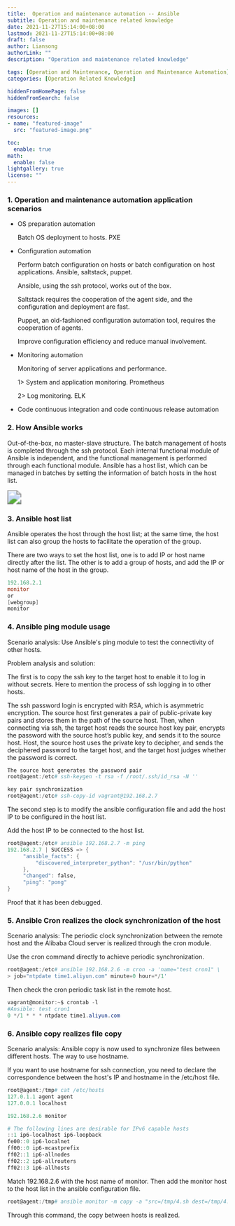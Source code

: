 ```yaml
---
title:  Operation and maintenance automation -- Ansible
subtitle: Operation and maintenance related knowledge
date: 2021-11-27T15:14:00+08:00
lastmod: 2021-11-27T15:14:00+08:00
draft: false
author: Liansong
authorLink: ""
description: "Operation and maintenance related knowledge"

tags: [Operation and Maintenance, Operation and Maintenance Automation]
categories: [Operation Related Knowledge]

hiddenFromHomePage: false
hiddenFromSearch: false

images: []
resources:
- name: "featured-image"
  src: "featured-image.png"

toc:
  enable: true
math:
  enable: false
lightgallery: true
license: ""
---
```


### 1. Operation and maintenance automation application scenarios

- OS preparation automation

   Batch OS deployment to hosts. PXE

- Configuration automation

   Perform batch configuration on hosts or batch configuration on host applications. Ansible, saltstack, puppet.

   Ansible, using the ssh protocol, works out of the box.

   Saltstack requires the cooperation of the agent side, and the configuration and deployment are fast.

   Puppet, an old-fashioned configuration automation tool, requires the cooperation of agents.

   Improve configuration efficiency and reduce manual involvement.

- Monitoring automation

   Monitoring of server applications and performance.

   1> System and application monitoring. Prometheus

   2> Log monitoring. ELK

- Code continuous integration and code continuous release automation

### 2. How Ansible works

Out-of-the-box, no master-slave structure. The batch management of hosts is completed through the ssh protocol. Each internal functional module of Ansible is independent, and the functional management is performed through each functional module. Ansible has a host list, which can be managed in batches by setting the information of batch hosts in the host list.

<img src="https://cdn.jsdelivr.net/gh/yeliansong/github-blog-PIC/blog-images/0081Kckwgy1glm4o7ici2j31h40u0x59.jpg" style="zoom:200%;" />



### 3. Ansible host list

Ansible operates the host through the host list; at the same time, the host list can also group the hosts to facilitate the operation of the group.

There are two ways to set the host list, one is to add IP or host name directly after the list. The other is to add a group of hosts, and add the IP or host name of the host in the group.

```powershell
192.168.2.1
monitor
or
[webgroup]
monitor
```

### 4. Ansible ping module usage

Scenario analysis: Use Ansible's ping module to test the connectivity of other hosts.

Problem analysis and solution:

The first is to copy the ssh key to the target host to enable it to log in without secrets. Here to mention the process of ssh logging in to other hosts.

The ssh password login is encrypted with RSA, which is asymmetric encryption. The source host first generates a pair of public-private key pairs and stores them in the path of the source host. Then, when connecting via ssh, the target host reads the source host key pair, encrypts the password with the source host’s public key, and sends it to the source host. Host, the source host uses the private key to decipher, and sends the deciphered password to the target host, and the target host judges whether the password is correct.

```powershell
The source host generates the password pair
root@agent:/etc# ssh-keygen -t rsa -f /root/.ssh/id_rsa -N ''

key pair synchronization
root@agent:/etc# ssh-copy-id vagrant@192.168.2.7
```

The second step is to modify the ansible configuration file and add the host IP to be configured in the host list.

Add the host IP to be connected to the host list.

```powershell
root@agent:/etc# ansible 192.168.2.7 -m ping
192.168.2.7 | SUCCESS => {
     "ansible_facts": {
         "discovered_interpreter_python": "/usr/bin/python"
     },
     "changed": false,
     "ping": "pong"
}
```

Proof that it has been debugged.

### 5. Ansible Cron realizes the clock synchronization of the host

Scenario analysis: The periodic clock synchronization between the remote host and the Alibaba Cloud server is realized through the cron module.

Use the cron command directly to achieve periodic synchronization.

```powershell
root@agent:/etc# ansible 192.168.2.6 -m cron -a 'name="test cron1" \
> job="ntpdate time1.aliyun.com" minute=0 hour=*/1'
```

Then check the cron periodic task list in the remote host.

```powershell
vagrant@monitor:~$ crontab -l
#Ansible: test cron1
0 */1 * * * ntpdate time1.aliyun.com
```

### 6. Ansible copy realizes file copy

Scenario analysis: Ansible copy is now used to synchronize files between different hosts. The way to use hostname.

If you want to use hostname for ssh connection, you need to declare the correspondence between the host's IP and hostname in the /etc/host file.

```powershell
root@agent:/tmp# cat /etc/hosts
127.0.1.1 agent agent
127.0.0.1 localhost

192.168.2.6 monitor

# The following lines are desirable for IPv6 capable hosts
::1 ip6-localhost ip6-loopback
fe00::0 ip6-localnet
ff00::0 ip6-mcastprefix
ff02::1 ip6-allnodes
ff02::2 ip6-allrouters
ff02::3 ip6-allhosts
```

Match 192.168.2.6 with the host name of monitor. Then add the monitor host to the host list in the ansible configuration file.

```powershell
root@agent:/tmp# ansible monitor -m copy -a "src=/tmp/4.sh dest=/tmp/4.sh"
```

Through this command, the copy between hosts is realized.
